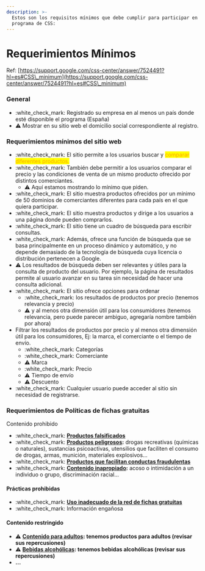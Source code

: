 ```yaml
---
description: >-
  Estos son los requisitos mínimos que debe cumplir para participar en el
  programa de CSS:
---
```


# Requerimientos Mínimos

Ref: [https://support.google.com/css-center/answer/7524491?hl=es#CSS\_minimum](https://support.google.com/css-center/answer/7524491?hl=es#CSS\_minimum)

### General

* :white\_check\_mark: Registrado su empresa en al menos un país donde esté disponible el programa (España)
* :warning: Mostrar en su sitio web el domicilio social correspondiente al registro.

### Requerimientos mínimos del sitio web

* :white\_check\_mark: El sitio permite a los usuarios buscar y <mark style="color:orange;">comparar diferentes productos.</mark>
* :white\_check\_mark: También debe permitir a los usuarios comparar el precio y las condiciones de venta de un mismo producto ofrecido por distintos comerciantes.
  * :warning: Aquí estamos mostrando lo mínimo que piden.
* :white\_check\_mark: El sitio muestra productos ofrecidos por un mínimo de 50 dominios de comerciantes diferentes para cada país en el que quiera participar.
* :white\_check\_mark: El sitio muestra productos y dirige a los usuarios a una página donde pueden comprarlos.
* :white\_check\_mark: El sitio tiene un cuadro de búsqueda para escribir consultas.
* :white\_check\_mark: Además, ofrece una función de búsqueda que se basa principalmente en un proceso dinámico y automático, y no depende demasiado de la tecnología de búsqueda cuya licencia o distribución pertenecen a Google.
* :warning: Los resultados de búsqueda deben ser relevantes y útiles para la consulta de producto del usuario. Por ejemplo, la página de resultados permite al usuario avanzar en su tarea sin necesidad de hacer una consulta adicional.
* :white\_check\_mark: El sitio ofrece opciones para ordenar
  * :white\_check\_mark: los resultados de productos por precio (tenemos relevancia y precio)
  * :warning: y al menos otra dimensión útil para los consumidores (tenemos relevancia, pero puede parecer ambiguo, agregaría nombre también por ahora)
* Filtrar los resultados de productos por precio y al menos otra dimensión útil para los consumidores, Ej: la marca, el comerciante o el tiempo de envío.
  * :white\_check\_mark: Categorías
  * :white\_check\_mark: Comerciante
  * :warning: Marca
  * :white\_check\_mark: Precio
  * :warning: Tiempo de envío
  * :warning: Descuento
* :white\_check\_mark: Cualquier usuario puede acceder al sitio sin necesidad de registrarse.

### Requerimientos de Políticas de fichas gratuitas

Contenido prohibido

* :white\_check\_mark: [**Productos falsificados**](https://support.google.com/merchants/merchants/answer/12079201)
* :white\_check\_mark: [**Productos peligrosos**](https://support.google.com/merchants/merchants/answer/12079603)**:** drogas recreativas (químicas o naturales), sustancias psicoactivas, utensilios que faciliten el consumo de drogas, armas, munición, materiales explosivos...
* :white\_check\_mark: [**Productos que facilitan conductas fraudulentas**](https://support.google.com/merchants/merchants/answer/12078695)
* :white\_check\_mark: [**Contenido inapropiado**](https://support.google.com/merchants/merchants/answer/12078091)**:** acoso o intimidación a un individuo o grupo, discriminación racial...

#### Prácticas prohibidas

* :white\_check\_mark: [**Uso inadecuado de la red de fichas gratuitas**](https://support.google.com/merchants/merchants/answer/12077185)
* :white\_check\_mark: Información engañosa

#### Contenido restringido

* :warning: [**Contenido para adultos**](https://support.google.com/merchants/merchants/answer/12076987)**: tenemos productos para adultos (revisar sus repercusiones)**&#x20;
* :warning: [**Bebidas alcohólicas**](https://support.google.com/merchants/merchants/answer/12077694)**: tenemos bebidas alcohólicas (revisar sus repercusiones)**&#x20;
* **...**








